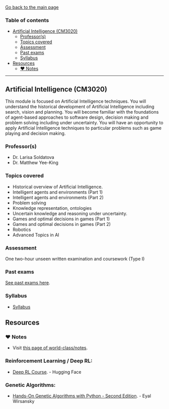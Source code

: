 [Go back to the main page](../../../README.md)

### Table of contents

- [Artificial Intelligence (CM3020)](#artificial-intelligence-cm3020)
  - [Professor(s)](#professors)
  - [Topics covered](#topics-covered)
  - [Assessment](#assessment)
  - [Past exams](#past-exams)
  - [Syllabus](#syllabus)
- [Resources](#resources)
  - [:heart: Notes](#heart-notes)

---

## Artificial Intelligence (CM3020)

This module is focused on Artificial Intelligence techniques. You
will understand the historical development of Artificial Intelligence
including search, vision and planning. You will become familiar with
the foundations of agent-based approaches to software design, decision
making and problem solving including under uncertainty. You will have an
opportunity to apply Artificial Intelligence techniques to particular
problems such as game playing and decision making.

### Professor(s)

- Dr. Larisa Soldatova
- Dr. Matthew Yee-King

### Topics covered

- Historical overview of Artificial Intelligence.
- Intelligent agents and environments (Part 1)
- Intelligent agents and environments (Part 2)
- Problem solving
- Knowledge representation, ontologies
- Uncertain knowledge and reasoning under uncertainty.
- Games and optimal decisions in games (Part 1)
- Games and optimal decisions in games (Part 2)
- Robotics
- Advanced Topics in AI

### Assessment

One two-hour unseen written examination and coursework (Type I)

### Past exams

[See past exams here](https://github.com/world-class/binary-assets/tree/master/modules/cm3020-ai/past-exams).

### Syllabus

- [Syllabus](https://github.com/world-class/binary-assets/blob/master/modules/syllabi/Syllabus_CM3020_AI.pdf)

## Resources

### :heart: Notes

- Visit [this page of world-class/notes](https://github.com/world-class/notes/tree/master/level-6/artificial-intelligence).

### Reinforcement Learning / Deep RL:
- [Deep RL Course](https://huggingface.co/learn/deep-rl-course/unit0/introduction). - Hugging Face

### Genetic Algorithms:
- [Hands-On Genetic Algorithms with Python - Second Edition](https://learning.oreilly.com/library/view/hands-on-genetic-algorithms/9781805123798/). - Eyal Wirsansky
